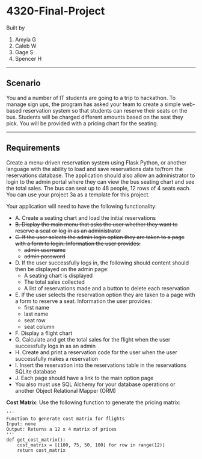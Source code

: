 # 4320-Final-Project

Built by  
1. Amyia G  
2. Caleb W  
3. Gage S  
4. Spencer H  

---

## Scenario

You and a number of IT students are going to a trip to hackathon. To manage sign ups, the program has asked your team to create a simple web-based reservation system so that students can reserve their seats on the bus. Students will be charged different amounts based on the seat they pick. You will be provided with a pricing chart for the seating.

---

## Requirements

Create a menu-driven reservation system using Flask Python, or another language with the ability to load and save reservations data to/from the reservations database. The application should also allow an administrator to login to the admin portal where they can view the bus seating chart and see the total sales. The bus can seat up to 48 people, 12 rows of 4 seats each. You can use your project 3a as a template for this project.

Your application will need to have the following functionality:

- A. Create a seating chart and load the initial reservations  
- ~~B. Display the main menu that asks the user whether they want to reserve a seat or log in as an administrator~~  
- ~~C. If the user selects the admin login option they are taken to a page with a form to login. Information the user provides:~~  
  - ~~admin username~~  
  - ~~admin password~~  
- D. If the user successfully logs in, the following should content should then be displayed on the admin page:  
  - A seating chart is displayed  
  - The total sales collected  
  - A list of reservations made and a button to delete each reservation  
- E. If the user selects the reservation option they are taken to a page with a form to reserve a seat. Information the user provides:  
  - first name  
  - last name  
  - seat row  
  - seat column  
- F. Display a flight chart  
- G. Calculate and get the total sales for the flight when the user successfully logs in as an admin  
- H. Create and print a reservation code for the user when the user successfully makes a reservation  
- I. Insert the reservation into the reservations table in the reservations SQLite database  
- J. Each page should have a link to the main option page  
- You also must use SQL Alchemy for your database operations or another Object Relational Mapper (ORM)  

**Cost Matrix**: Use the following function to generate the pricing matrix:
```
'''
Function to generate cost matrix for flights
Input: none
Output: Returns a 12 x 4 matrix of prices
'''
def get_cost_matrix():
    cost_matrix = [[100, 75, 50, 100] for row in range(12)]
    return cost_matrix
```